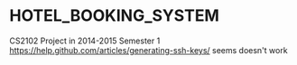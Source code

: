 HOTEL_BOOKING_SYSTEM
=====================================================
CS2102 Project in 2014-2015 Semester 1
https://help.github.com/articles/generating-ssh-keys/
seems doesn't work
